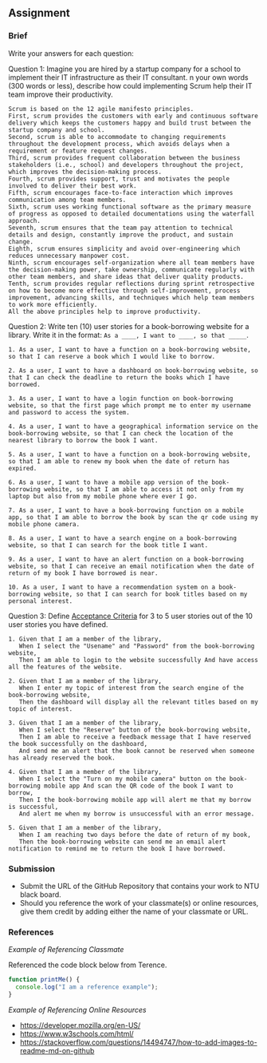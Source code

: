 ## Assignment

### Brief

Write your answers for each question:

Question 1:
Imagine you are hired by a startup company for a school to implement their IT infrastructure as their IT consultant. n your own words (300 words or less), describe how could implementing Scrum help their IT team improve their productivity.

```
Scrum is based on the 12 agile manifesto principles.
First, scrum provides the customers with early and continuous software delivery which keeps the customers happy and build trust between the startup company and school.
Second, scrum is able to accommodate to changing requirements throughout the development process, which avoids delays when a requirement or feature request changes.
Third, scrum provides frequent collaboration between the business stakeholders (i.e., school) and developers throughout the project, which improves the decision-making process.
Fourth, scrum provides support, trust and motivates the people involved to deliver their best work.
Fifth, scrum encourages face-to-face interaction which improves communication among team members.
Sixth, scrum uses working functional software as the primary measure of progress as opposed to detailed documentations using the waterfall approach.
Seventh, scrum ensures that the team pay attention to technical details and design, constantly improve the product, and sustain change.
Eighth, scrum ensures simplicity and avoid over-engineering which reduces unnecessary manpower cost.
Ninth, scrum encourages self-organization where all team members have the decision-making power, take ownership, communicate regularly with other team members, and share ideas that deliver quality products.
Tenth, scrum provides regular reflections during sprint retrospective on how to become more effective through self-improvement, process improvement, advancing skills, and techniques which help team members to work more efficiently.
All the above principles help to improve productivity.

```

Question 2:
Write ten (10) user stories for a book-borrowing website for a library. Write it in the format: `As a ____, I want to ____, so that _____`.

```
1. As a user, I want to have a function on a book-borrowing website, so that I can reserve a book which I would like to borrow.

2. As a user, I want to have a dashboard on book-borrowing website, so that I can check the deadline to return the books which I have borrowed.

3. As a user, I want to have a login function on book-borrowing website, so that the first page which prompt me to enter my username and password to access the system.

4. As a user, I want to have a geographical information service on the book-borrowing website, so that I can check the location of the nearest library to borrow the book I want.

5. As a user, I want to have a function on a book-borrowing website, so that I am able to renew my book when the date of return has expired.

6. As a user, I want to have a mobile app version of the book-borrowing website, so that I am able to access it not only from my laptop but also from my mobile phone where ever I go.

7. As a user, I want to have a book-borrowing function on a mobile app, so that I am able to borrow the book by scan the qr code using my mobile phone camera.

8. As a user, I want to have a search engine on a book-borrowing website, so that I can search for the book title I want.

9. As a user, I want to have an alert function on a book-borrowing website, so that I can receive an email notification when the date of return of my book I have borrowed is near.

10. As a user, I want to have a recommendation system on a book-borrowing website, so that I can search for book titles based on my personal interest.

```

Question 3:
Define [Acceptance Criteria](https://resources.scrumalliance.org/Article/need-know-acceptance-criteria) for 3 to 5 user stories out of the 10 user stories you have defined.

```
1. Given that I am a member of the library,
   When I select the "Usename" and "Password" from the book-borrowing website,
   Then I am able to login to the website successfully And have access all the features of the website.

2. Given that I am a member of the library,
   When I enter my topic of interest from the search engine of the book-borrowing website,
   Then the dashboard will display all the relevant titles based on my topic of interest.

3. Given that I am a member of the library,
   When I select the "Reserve" button of the book-borrowing website,
   Then I am able to receive a feedback message that I have reserved the book successfully on the dashboard, 
   And send me an alert that the book cannot be reserved when someone has already reserved the book. 

4. Given that I am a member of the library,
   When I select the "Turn on my mobile camera" button on the book-borrowing mobile app And scan the QR code of the book I want to borrow,
   Then I the book-borrowing mobile app will alert me that my borrow is successful, 
   And alert me when my borrow is unsuccessful with an error message.

5. Given that I am a member of the library,
   When I am reaching two days before the date of return of my book,
   Then the book-borrowing website can send me an email alert notification to remind me to return the book I have borrowed.
```

### Submission

- Submit the URL of the GitHub Repository that contains your work to NTU black board.
- Should you reference the work of your classmate(s) or online resources, give them credit by adding either the name of your classmate or URL.

### References

_Example of Referencing Classmate_

Referenced the code block below from Terence.

```js
function printMe() {
  console.log("I am a reference example");
}
```

_Example of Referencing Online Resources_

- https://developer.mozilla.org/en-US/
- https://www.w3schools.com/html/
- https://stackoverflow.com/questions/14494747/how-to-add-images-to-readme-md-on-github
